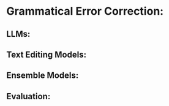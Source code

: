 # Grammatical Error Correction:



## LLMs:


## Text Editing Models:


## Ensemble Models:


## Evaluation:
